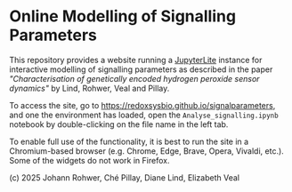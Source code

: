 # Online Modelling of Signalling Parameters

This repository provides a website running a [JupyterLite](https://jupyterlite.readthedocs.io/) instance 
for interactive modelling of signalling parameters as described in the paper
*"Characterisation of genetically encoded hydrogen peroxide sensor dynamics"* 
by Lind, Rohwer, Veal and Pillay.

To access the site, go to https://redoxsysbio.github.io/signalparameters, and one the environment has loaded,
open the `Analyse_signalling.ipynb` notebook by double-clicking on the file name in the left tab.

To enable full use of the functionality, it is best to run the site in a Chromium-based browser
(e.g. Chrome, Edge, Brave, Opera, Vivaldi, etc.). Some of the widgets do not work in Firefox.

(c) 2025 Johann Rohwer, Ché Pillay, Diane Lind, Elizabeth Veal
